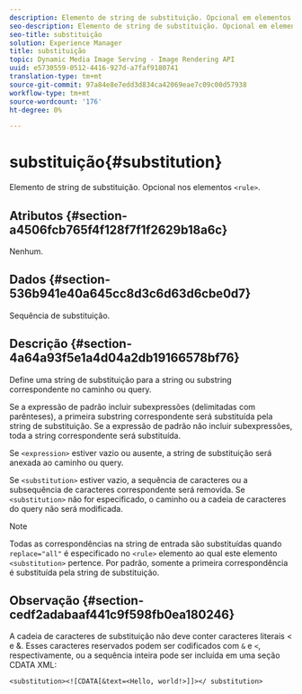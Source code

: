 ```yaml
---
description: Elemento de string de substituição. Opcional em elementos <rule>.
seo-description: Elemento de string de substituição. Opcional em elementos <rule>.
seo-title: substituição
solution: Experience Manager
title: substituição
topic: Dynamic Media Image Serving - Image Rendering API
uuid: e5730559-0512-4416-927d-a7faf9180741
translation-type: tm+mt
source-git-commit: 97a84e8e7edd3d834ca42069eae7c09c00d57938
workflow-type: tm+mt
source-wordcount: '176'
ht-degree: 0%

---
```



# substituição{#substitution}

Elemento de string de substituição. Opcional nos elementos `<rule>`.

## Atributos {#section-a4506fcb765f4f128f7f1f2629b18a6c}

Nenhum.

## Dados {#section-536b941e40a645cc8d3c6d63d6cbe0d7}

Sequência de substituição.

## Descrição {#section-4a64a93f5e1a4d04a2db19166578bf76}

Define uma string de substituição para a string ou substring correspondente no caminho ou query.

Se a expressão de padrão incluir subexpressões (delimitadas com parênteses), a primeira substring correspondente será substituída pela string de substituição. Se a expressão de padrão não incluir subexpressões, toda a string correspondente será substituída.

Se `<expression>` estiver vazio ou ausente, a string de substituição será anexada ao caminho ou query.

Se `<substitution>` estiver vazio, a sequência de caracteres ou a subsequência de caracteres correspondente será removida. Se `<substitution>` não for especificado, o caminho ou a cadeia de caracteres do query não será modificada.

>[!NOTE]
>
>Todas as correspondências na string de entrada são substituídas quando `replace="all"` é especificado no `<rule>` elemento ao qual este elemento `<substitution>` pertence. Por padrão, somente a primeira correspondência é substituída pela string de substituição.

## Observação {#section-cedf2adabaaf441c9f598fb0ea180246}

A cadeia de caracteres de substituição não deve conter caracteres literais &lt; e &amp;. Esses caracteres reservados podem ser codificados com `&` e `<`, respectivamente, ou a sequência inteira pode ser incluída em uma seção CDATA XML:

`<substitution><![CDATA[&text=<Hello, world!>]]></ substitution>`
